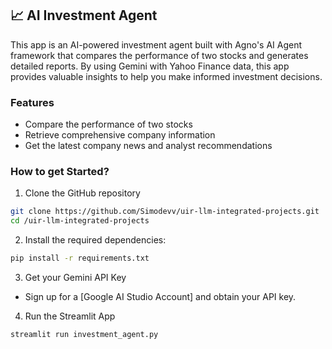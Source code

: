 ## 📈 AI Investment Agent
This app is an AI-powered investment agent built with Agno's AI Agent framework that compares the performance of two stocks and generates detailed reports. By using Gemini with Yahoo Finance data, this app provides valuable insights to help you make informed investment decisions.

### Features
- Compare the performance of two stocks
- Retrieve comprehensive company information
- Get the latest company news and analyst recommendations
### How to get Started?

1. Clone the GitHub repository

```bash
git clone https://github.com/Simodevv/uir-llm-integrated-projects.git
cd /uir-llm-integrated-projects
```
2. Install the required dependencies:

```bash
pip install -r requirements.txt
```
3. Get your Gemini API Key

- Sign up for a [Google AI Studio Account] and obtain your API key.

4. Run the Streamlit App
```bash
streamlit run investment_agent.py
```